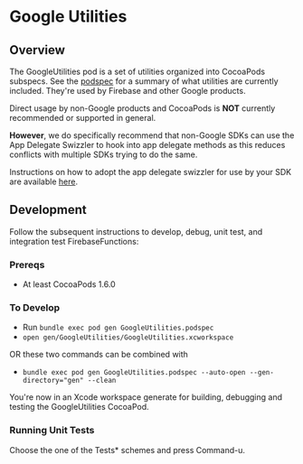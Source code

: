 # Google Utilities

## Overview

The GoogleUtilities pod is a set of utilities organized into CocoaPods subspecs.
See the [podspec](../GoogleUtilities.podspec) for a summary of what utilities
are currently included. They're used by Firebase and other Google products.

Direct usage by non-Google products and CocoaPods is **NOT** currently
recommended or supported in general.

**However**, we do specifically recommend that non-Google SDKs can use the App Delegate Swizzler to hook into app delegate methods as this reduces conflicts with multiple SDKs trying to do the same.

Instructions on how to adopt the app delegate swizzler for use by your SDK are available [here](./AppDelegateSwizzler/README.md).

## Development

Follow the subsequent instructions to develop, debug, unit test, and
integration test FirebaseFunctions:

### Prereqs

- At least CocoaPods 1.6.0

### To Develop

- Run `bundle exec pod gen GoogleUtilities.podspec`
- `open gen/GoogleUtilities/GoogleUtilities.xcworkspace`

OR these two commands can be combined with

- `bundle exec pod gen GoogleUtilities.podspec --auto-open --gen-directory="gen" --clean`

You're now in an Xcode workspace generate for building, debugging and
testing the GoogleUtilities CocoaPod.

### Running Unit Tests

Choose the one of the Tests* schemes and press Command-u.
